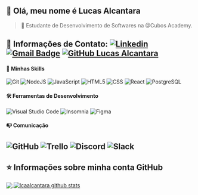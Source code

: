 ## 👋 Olá, meu nome é <strong>Lucas Alcantara</strong>
>🔭 Estudante de Desenvolvimento de Softwares na @Cubos Academy.

💬 Informações de Contato:
[![Linkedin](https://img.shields.io/badge/-Linkedin-blue?style=flat-square&logo=Linkedin&logoColor=white&link=https://www.linkedin.com/in/lcaalcantara/)](https://www.linkedin.com/in/lcaalcantara/)
[![Gmail Badge](https://img.shields.io/badge/-lcaalcantara@gmail.com-006bed?style=flat-square&logo=Gmail&logoColor=white&link=mailto:lcaalcantara@gmail.com)](mailto:lcaalcantara@gmail.com)
[![GitHub Lucas Alcantara]( https://img.shields.io/github/followers/lcaalcantara?label=follow&style=social)](https://github.com/lcaalcantara/)
----
#### 🚀 Minhas Skills
![Git](https://img.shields.io/badge/-Git-333333?style=flat&logo=git)
![NodeJS](https://img.shields.io/badge/-NodeJS-333333?style=flat&logo=node.js)
![JavaScript](https://img.shields.io/badge/-JavaScript-333333?style=flat&logo=javascript)
![HTML5](https://img.shields.io/badge/-HTML5-333333?style=flat&logo=HTML5)
![CSS](https://img.shields.io/badge/-CSS-333333?style=flat&logo=CSS3&logoColor=1572B6)
![React](https://img.shields.io/badge/-React-333333?style=flat&logo=react)
![PostgreSQL](https://img.shields.io/badge/-PostgreSQL-333333?style=flat&logo=postgresql)

#### 🛠️ Ferramentas de Desenvolvimento
![Visual Studio Code](https://img.shields.io/badge/-Visual%20Studio%20Code-333333?style=flat&logo=visual-studio-code&logoColor=007ACC)
![Insomnia](https://img.shields.io/badge/-Insomnia-333333?style=flat&logo=insomnia)
![Figma](https://img.shields.io/badge/-Figma-333333?style=flat&logo=figma&logoColor=007ACC)

#### 📭 Comunicação
![GitHub](https://img.shields.io/badge/-GitHub-333333?style=flat&logo=github)
![Trello](https://img.shields.io/badge/-Trello-333333?style=flat&logo=trello&logoColor=007ACC)
![Discord](https://img.shields.io/badge/-Discord-333333?style=flat&logo=discord)
![Slack](https://img.shields.io/badge/-Slack-333333?style=flat&logo=slack)
----
## ⭐ Informações sobre minha conta GitHub
<a href="https://github.com/lcaalcantara">
  <img align="center" src="https://github-readme-stats.vercel.app/api/top-langs/?username=lcaalcantara&theme=dracula&hide_langs_below=1" />
</a>
<a href="https://github.com/lcaalcantara">
 <img align="center" src="https://github-readme-stats.vercel.app/api?username=lcaalcantara&show_icons=true&theme=dracula&line_height=27" alt="lcaalcantara github stats"/>
</a>
